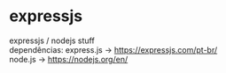 # expressjs
expressjs / nodejs stuff\
dependências: express.js -> https://expressjs.com/pt-br/ \
node.js -> https://nodejs.org/en/
